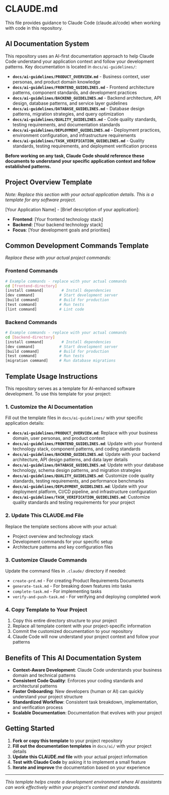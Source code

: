 # CLAUDE.md

This file provides guidance to Claude Code (claude.ai/code) when working with code in this repository.

## AI Documentation System

This repository uses an AI-first documentation approach to help Claude Code understand your application context and follow your development patterns. Key documentation is located in `docs/ai-guidelines/`:

- **`docs/ai-guidelines/PRODUCT_OVERVIEW.md`** - Business context, user personas, and product domain knowledge
- **`docs/ai-guidelines/FRONTEND_GUIDELINES.md`** - Frontend architecture patterns, component standards, and development practices
- **`docs/ai-guidelines/BACKEND_GUIDELINES.md`** - Backend architecture, API design, database patterns, and service layer guidelines
- **`docs/ai-guidelines/DATABASE_GUIDELINES.md`** - Database design patterns, migration strategies, and query optimization
- **`docs/ai-guidelines/QUALITY_GUIDELINES.md`** - Code quality standards, testing requirements, and documentation standards
- **`docs/ai-guidelines/DEPLOYMENT_GUIDELINES.md`** - Deployment practices, environment configuration, and infrastructure requirements
- **`docs/ai-guidelines/TASK_VERIFICATION_GUIDELINES.md`** - Quality standards, testing requirements, and deployment verification process

**Before working on any task, Claude Code should reference these documents to understand your specific application context and follow established patterns.**

## Project Overview Template

*Note: Replace this section with your actual application details. This is a template for any software project.*

[Your Application Name] - [Brief description of your application]:
- **Frontend**: [Your frontend technology stack]
- **Backend**: [Your backend technology stack]
- **Focus**: [Your development goals and priorities]

## Common Development Commands Template

*Replace these with your actual project commands:*

### Frontend Commands
```bash
# Example commands - replace with your actual commands
cd [frontend-directory]
[install command]        # Install dependencies
[dev command]           # Start development server
[build command]         # Build for production
[test command]          # Run tests
[lint command]          # Lint code
```

### Backend Commands
```bash
# Example commands - replace with your actual commands
cd [backend-directory]
[install command]        # Install dependencies
[dev command]           # Start development server
[build command]         # Build for production
[test command]          # Run tests
[migration command]     # Run database migrations
```

## Template Usage Instructions

This repository serves as a template for AI-enhanced software development. To use this template for your project:

### 1. Customize the AI Documentation
Fill out the template files in `docs/ai-guidelines/` with your specific application details:

- **`docs/ai-guidelines/PRODUCT_OVERVIEW.md`**: Replace with your business domain, user personas, and product context
- **`docs/ai-guidelines/FRONTEND_GUIDELINES.md`**: Update with your frontend technology stack, component patterns, and coding standards
- **`docs/ai-guidelines/BACKEND_GUIDELINES.md`**: Update with your backend architecture, API design patterns, and data layer details
- **`docs/ai-guidelines/DATABASE_GUIDELINES.md`**: Update with your database technology, schema design patterns, and migration strategies
- **`docs/ai-guidelines/QUALITY_GUIDELINES.md`**: Customize code quality standards, testing requirements, and performance benchmarks
- **`docs/ai-guidelines/DEPLOYMENT_GUIDELINES.md`**: Update with your deployment platform, CI/CD pipeline, and infrastructure configuration
- **`docs/ai-guidelines/TASK_VERIFICATION_GUIDELINES.md`**: Customize quality standards and testing requirements for your project

### 2. Update This CLAUDE.md File
Replace the template sections above with your actual:
- Project overview and technology stack
- Development commands for your specific setup
- Architecture patterns and key configuration files

### 3. Customize Claude Commands
Update the command files in `.claude/` directory if needed:
- `create-prd.md` - For creating Product Requirements Documents
- `generate-task.md` - For breaking down features into tasks
- `complete-task.md` - For implementing tasks
- `verify-and-push-task.md` - For verifying and deploying completed work

### 4. Copy Template to Your Project
1. Copy this entire directory structure to your project
2. Replace all template content with your project-specific information
3. Commit the customized documentation to your repository
4. Claude Code will now understand your project context and follow your patterns

## Benefits of This AI Documentation System

- **Context-Aware Development**: Claude Code understands your business domain and technical patterns
- **Consistent Code Quality**: Enforces your coding standards and architectural patterns
- **Faster Onboarding**: New developers (human or AI) can quickly understand your project structure
- **Standardized Workflow**: Consistent task breakdown, implementation, and verification process
- **Scalable Documentation**: Documentation that evolves with your project

## Getting Started

1. **Fork or copy this template** to your project repository
2. **Fill out the documentation templates** in `docs/ai/` with your project details
3. **Update this CLAUDE.md file** with your actual project information
4. **Test with Claude Code** by asking it to implement a small feature
5. **Iterate and improve** the documentation based on your experience

---

*This template helps create a development environment where AI assistants can work effectively within your project's context and standards.*